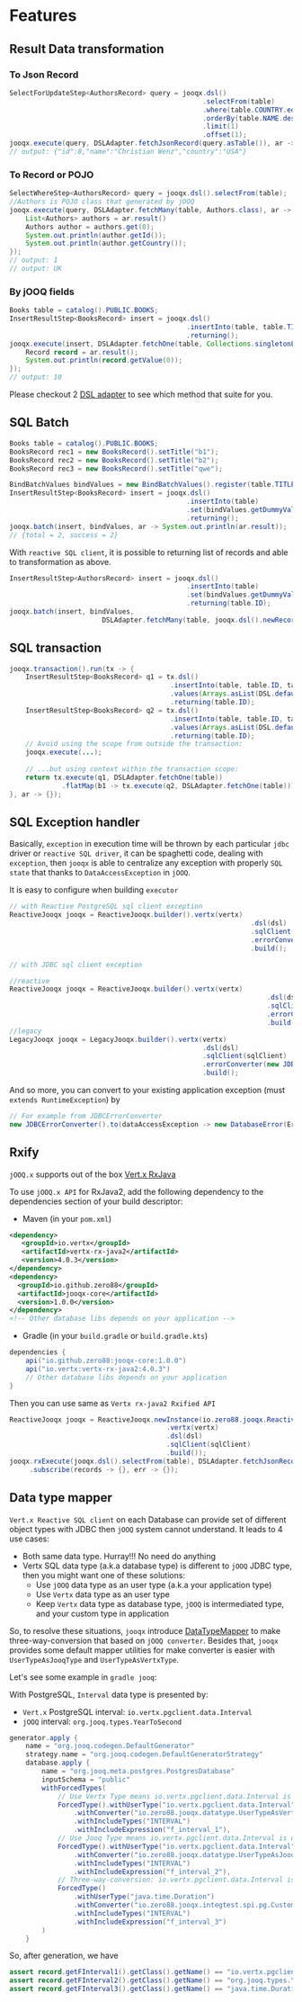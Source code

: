 # Features

## Result Data transformation

### To Json Record

```java
SelectForUpdateStep<AuthorsRecord> query = jooqx.dsl()
                                                .selectFrom(table)
                                                .where(table.COUNTRY.eq("USA"))
                                                .orderBy(table.NAME.desc())
                                                .limit(1)
                                                .offset(1);
jooqx.execute(query, DSLAdapter.fetchJsonRecord(query.asTable()), ar -> System.out.println(ar.result.toJson()));
// output: {"id":8,"name":"Christian Wenz","country":"USA"}
```

### To Record or POJO

```java
SelectWhereStep<AuthorsRecord> query = jooqx.dsl().selectFrom(table);
//Authors is POJO class that generated by jOOQ
jooqx.execute(query, DSLAdapter.fetchMany(table, Authors.class), ar -> {
    List<Authors> authors = ar.result()
    Authors author = authors.get(0);
    System.out.println(author.getId());
    System.out.println(author.getCountry());
});
// output: 1
// output: UK
```

### By jOOQ fields

```java
Books table = catalog().PUBLIC.BOOKS;
InsertResultStep<BooksRecord> insert = jooqx.dsl()
                                            .insertInto(table, table.TITLE).values("aha")
                                            .returning();
jooqx.execute(insert, DSLAdapter.fetchOne(table, Collections.singletonList(table.ID)), ar -> {
    Record record = ar.result();
    System.out.println(record.getValue(0));
});
// output: 10
```

Please checkout 2 [DSL adapter](core/src/main/java/io/zero88/jooqx/DSLAdapter.java) to see which method that suite for you.

## SQL Batch

```java
Books table = catalog().PUBLIC.BOOKS;
BooksRecord rec1 = new BooksRecord().setTitle("b1");
BooksRecord rec2 = new BooksRecord().setTitle("b2");
BooksRecord rec3 = new BooksRecord().setTitle("qwe");

BindBatchValues bindValues = new BindBatchValues().register(table.TITLE).add(rec1, rec2, rec3);
InsertResultStep<BooksRecord> insert = jooqx.dsl()
                                            .insertInto(table)
                                            .set(bindValues.getDummyValues())
                                            .returning();
jooqx.batch(insert, bindValues, ar -> System.out.println(ar.result));
// {total = 2, success = 2}
```

With `reactive SQL client`, it is possible to returning list of records and able to transformation as above.

```java
InsertResultStep<AuthorsRecord> insert = jooqx.dsl()
                                            .insertInto(table)
                                            .set(bindValues.getDummyValues())
                                            .returning(table.ID);
jooqx.batch(insert, bindValues,
                       DSLAdapter.fetchMany(table, jooqx.dsl().newRecord(table.ID)), handler);
```

## SQL transaction

```java
jooqx.transaction().run(tx -> {
    InsertResultStep<BooksRecord> q1 = tx.dsl()
                                        .insertInto(table, table.ID, table.TITLE)
                                        .values(Arrays.asList(DSL.defaultValue(table.ID), "abc"))
                                        .returning(table.ID);
    InsertResultStep<BooksRecord> q2 = tx.dsl()
                                        .insertInto(table, table.ID, table.TITLE)
                                        .values(Arrays.asList(DSL.defaultValue(table.ID), "xyz"))
                                        .returning(table.ID);
    // Avoid using the scope from outside the transaction:
    jooqx.execute(...);
    
    // ...but using context within the transaction scope:
    return tx.execute(q1, DSLAdapter.fetchOne(table))
             .flatMap(b1 -> tx.execute(q2, DSLAdapter.fetchOne(table)));
}, ar -> {});
```

## SQL Exception handler

Basically, `exception` in execution time will be thrown by each particular `jdbc` driver or `reactive SQL driver`, it can be spaghetti code, dealing with `exception`, then `jooqx` is able to centralize any exception with properly `SQL state` that thanks to `DataAccessException` in `jOOQ`.

It is easy to configure when building `executor`

```java
// with Reactive PostgreSQL sql client exception
ReactiveJooqx jooqx = ReactiveJooqx.builder().vertx(vertx)
                                                            .dsl(dsl)
                                                            .sqlClient(sqlClient)
                                                            .errorConverter(new PgErrorConverter())
                                                            .build();

// with JDBC sql client exception

//reactive
ReactiveJooqx jooqx = ReactiveJooqx.builder().vertx(vertx)
                                                                .dsl(dsl)
                                                                .sqlClient(sqlClient)
                                                                .errorConverter(new JDBCErrorConverter())
                                                                .build();
//legacy
LegacyJooqx jooqx = LegacyJooqx.builder().vertx(vertx)
                                                .dsl(dsl)
                                                .sqlClient(sqlClient)
                                                .errorConverter(new JDBCErrorConverter())
                                                .build();
```

And so more, you can convert to your existing application exception (must `extends RuntimeException`) by

```java
// For example from JDBCErrorConverter
new JDBCErrorConverter().to(dataAccessException -> new DatabaseError(ErrorCode.Duplicate, dataAccessException))
```

## Rxify

`jOOQ.x` supports out of the box [Vert.x RxJava](https://vertx.io/docs/vertx-rx/java2/)

To use `jOOQ.x API` for RxJava2, add the following dependency to the dependencies section of your build descriptor:

- Maven (in your `pom.xml`)

```xml
<dependency>
   <groupId>io.vertx</groupId>
   <artifactId>vertx-rx-java2</artifactId>
   <version>4.0.3</version>
</dependency>
<dependency>
  <groupId>io.github.zero88</groupId>
  <artifactId>jooqx-core</artifactId>
  <version>1.0.0</version>
</dependency>
<!-- Other database libs depends on your application -->
```

- Gradle (in your `build.gradle` or `build.gradle.kts`)

```gradle
dependencies {
    api("io.github.zero88:jooqx-core:1.0.0")
    api("io.vertx:vertx-rx-java2:4.0.3")
    // Other database libs depends on your application
}
```

Then you can use same as `Vertx rx-java2 Rxified API`

```java
ReactiveJooqx jooqx = ReactiveJooqx.newInstance(io.zero88.jooqx.ReactiveJooqx.poolBuilder()
                                       .vertx(vertx)
                                       .dsl(dsl)
                                       .sqlClient(sqlClient)
                                       .build());
jooqx.rxExecute(jooqx.dsl().selectFrom(table), DSLAdapter.fetchJsonRecords(table))
     .subscribe(records -> {}, err -> {});
```

## Data type mapper

`Vert.x Reactive SQL client` on each Database can provide set of different object types with JDBC then `jOOQ` system cannot understand. It leads to 4 use cases:

- Both same data type. Hurray!!! No need do anything
- Vertx SQL data type (a.k.a database type) is different to `jOOQ` JDBC type, then you might want one of these solutions:
  - Use `jOOQ` data type as an user type (a.k.a your application type)
  - Use `Vertx` data type as an user type
  - Keep `Vertx` data type as database type, `jOOQ` is intermediated type, and your custom type in application

So, to resolve these situations, `jooqx` introduce [DataTypeMapper](core/src/main/java/io/zero88/jooqx/datatype/DataTypeMapper.java) to make three-way-conversion that based on `jOOQ converter`. Besides that, `jooqx` provides some default mapper utilities for make converter is easier with `UserTypeAsJooqType` and `UserTypeAsVertxType`.

Let's see some example in `gradle jooq`:

With PostgreSQL, `Interval` data type is presented by:

- `Vert.x` PostgreSQL interval: `io.vertx.pgclient.data.Interval`
- `jOOQ` interval: `org.jooq.types.YearToSecond`

```groovy
generator.apply {
    name = "org.jooq.codegen.DefaultGenerator"
    strategy.name = "org.jooq.codegen.DefaultGeneratorStrategy"
    database.apply {
        name = "org.jooq.meta.postgres.PostgresDatabase"
        inputSchema = "public"
        withForcedTypes(
            // Use Vertx Type means io.vertx.pgclient.data.Interval is database type and user type
            ForcedType().withUserType("io.vertx.pgclient.data.Interval")
                .withConverter("io.zero88.jooqx.datatype.UserTypeAsVertxType.create(new io.zero88.jooqx.spi.pg.datatype.IntervalConverter())")
                .withIncludeTypes("INTERVAL")
                .withIncludeExpression("f_interval_1"),
            // Use Jooq Type means io.vertx.pgclient.data.Interval is database type, org.jooq.types.YearToSecond is jOOQ type and user type
            ForcedType().withUserType("io.vertx.pgclient.data.Interval")
                .withConverter("io.zero88.jooqx.datatype.UserTypeAsJooqType.create(new io.zero88.jooqx.spi.pg.datatype.IntervalConverter())")
                .withIncludeTypes("INTERVAL")
                .withIncludeExpression("f_interval_2"),
            // Three-way-conversion: io.vertx.pgclient.data.Interval is database type, org.jooq.types.YearToSecond is jOOQ intermediate type and user type is java.time.Duration
            ForcedType()
                .withUserType("java.time.Duration")
                .withConverter("io.zero88.jooqx.integtest.spi.pg.CustomInterval")
                .withIncludeTypes("INTERVAL")
                .withIncludeExpression("f_interval_3")
        )
    }
```

So, after generation, we have

```java
assert record.getFInterval1().getClass().getName() == "io.vertx.pgclient.data.Interval"
assert record.getFInterval2().getClass().getName() == "org.jooq.types.YearToSecond"
assert record.getFInterval3().getClass().getName() == "java.time.Duration"
```
